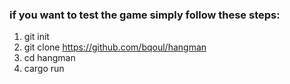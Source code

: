 ### if you want to test the game simply follow these steps:
1. git init
2. git clone https://github.com/bqoul/hangman
3. cd hangman
4. cargo run
